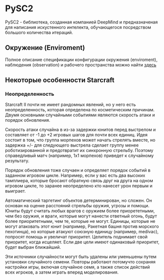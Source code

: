 # PySC2

PySC2 - библиотека, созданная компанией DeepMind и предназначеная для написания искустенного интелекта, обучающегося посредством большого количества итераций.


## Окружение (Enviroment)

Полное описание спецификации конфигурации окружения (enviroment), наблюдения (observation) и рабочего пространства можно найти [здесь](https://github.com/deepmind/pysc2/blob/master/docs/environment.md)


## Некоторые особенности Starcraft

### Неопределенность

Starcraft II  почти не имеет рандомных явлений, но у него есть неопределенность, которая определена по косметическим причинам. Двумя основными случайными событиями являются скорость атаки и порядок обновления.

Скорость атаки случайна в из-за задержки юнитов перед выстрелом и составляет от -1 до +2 игровых шагов для почти всех единиц. Идея состоит в том, что группа морпехов может начать стрелять вместе, но задержка +/- для следующего выстрела сделает группу менее роботизированной и предотвратит их синхронную стрельбу. Поэтому справедливый матч (например, 1х1 морпехов) приведет к случайному результату.

Порядок обновления тоже случаен и определяет порядок событий в заданном игровом цикле. Например, если у вас есть два высоких тамплиера, которые бросают обратную связь друг на друга на одном игровом цикле, то заранее неопределено кто нанесет урон первым и выиграет.

Автоматический таргетинг объектов детерминирован, но сложен. Он основан на оценке расстояний стрельбы оружия, угрозы и помощи. Юниты будут считать любых врагов с оружием более приорететными, чем без оружия, и враги, которые могут нанести ответный огонь, будут более приоритетными, чем те, которые не могут. Единицы, которые не могут атаковать этот юнит (например, Ракетная башня против морского пехотинца), но которые атакуют союзную единицу (например, medivac), попросят помощь и увеличат приоритет. Целитель поднимает свой приоритет, когда исцеляет. Если две цели имеют одинаковый приоритет, будет выбран ближайший.

Эти источники случайности могут быть удалены или уменьшены путем установки случайного семени. Повторы работают потомучто сохраняя настройки игры, включая случайное семя, а также список действий всех игроков, а затем играть вперед моделирования.
